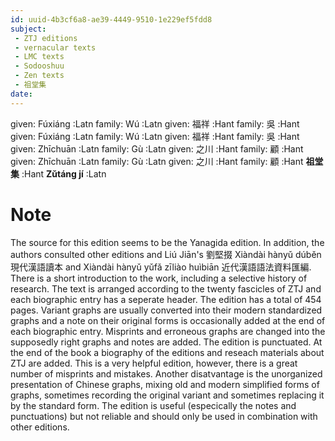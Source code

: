 ```yaml
---
id: uuid-4b3cf6a8-ae39-4449-9510-1e229ef5fdd8
subject: 
 - ZTJ editions
 - vernacular texts
 - LMC texts
 - Sodooshuu
 - Zen texts
 - 祖堂集
date: 
---
```


given: Fúxiáng :Latn
family: Wú :Latn
given: 福祥 :Hant
family: 吳 :Hant
given: Fúxiáng :Latn
family: Wú :Latn
given: 福祥 :Hant
family: 吳 :Hant
given: Zhīchuān :Latn
family: Gù :Latn
given: 之川 :Hant
family: 顧 :Hant
given: Zhīchuān :Latn
family: Gù :Latn
given: 之川 :Hant
family: 顧 :Hant
**祖堂集** :Hant
**Zǔtáng jí** :Latn
# Note
The source for this edition seems to be the Yanagida edition. In addition, the authors consulted other editions and Liú Jiān's 劉堅掇 Xiàndài hànyǔ dúběn 現代漢語讀本 and Xiàndài hànyǔ yǔfǎ zīliào huìbiān 近代漢語語法資料匯編. There is a short introduction to the work, including a selective history of research. The text is arranged according to the twenty fascicles of ZTJ and each biographic entry has a seperate header. The edition has a total of 454 pages. Variant graphs are usually converted into their modern standardized graphs and a note on their original forms is occasionally added at the end of each biographic entry. Misprints and erroneous graphs are changed into the supposedly right graphs and notes are added. The edition is punctuated. At the end of the book a biography of the editions and reseach materials about ZTJ are added. This is a very helpful edition, however, there is a great number of misprints and mistakes. Another disatvantage is the unorganized presentation of Chinese graphs, mixing old and modern simplified forms of graphs, sometimes recording the original variant and sometimes replacing it by the standard form. The edition is useful (especically the notes and punctuations) but not reliable and should only be used in combination with other editions.